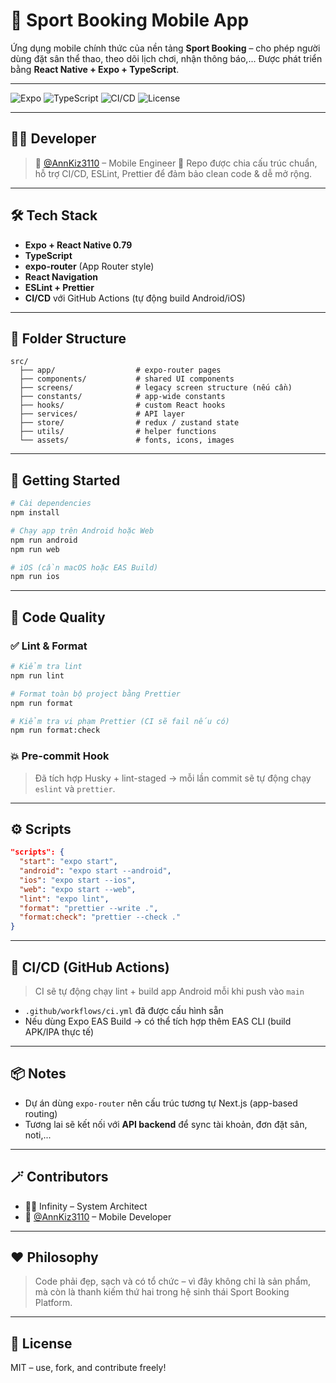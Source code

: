 # 📱 Sport Booking Mobile App

Ứng dụng mobile chính thức của nền tảng **Sport Booking** – cho phép người dùng đặt sân thể thao, theo dõi lịch chơi, nhận thông báo,...
Được phát triển bằng **React Native + Expo + TypeScript**.

---

![Expo](https://img.shields.io/badge/Expo-~53.0.17-blue)
![TypeScript](https://img.shields.io/badge/TypeScript-✓-3178c6)
![CI/CD](https://github.com/InfinityDevTeam/sport-booking-app/actions/workflows/ci.yml/badge.svg)
![License](https://img.shields.io/badge/license-MIT-green)

---

## 👩‍💻 Developer

> 👤 [@AnnKiz3110](https://github.com/AnnKiz3110) – Mobile Engineer
> 📁 Repo được chia cấu trúc chuẩn, hỗ trợ CI/CD, ESLint, Prettier để đảm bảo clean code & dễ mở rộng.

---

## 🛠️ Tech Stack

- **Expo + React Native 0.79**
- **TypeScript**
- **expo-router** (App Router style)
- **React Navigation**
- **ESLint + Prettier**
- **CI/CD** với GitHub Actions (tự động build Android/iOS)

---

## 🧭 Folder Structure

```
src/
  ├── app/                  # expo-router pages
  ├── components/           # shared UI components
  ├── screens/              # legacy screen structure (nếu cần)
  ├── constants/            # app-wide constants
  ├── hooks/                # custom React hooks
  ├── services/             # API layer
  ├── store/                # redux / zustand state
  ├── utils/                # helper functions
  └── assets/               # fonts, icons, images
```

---

## 🚀 Getting Started

```bash
# Cài dependencies
npm install

# Chạy app trên Android hoặc Web
npm run android
npm run web

# iOS (cần macOS hoặc EAS Build)
npm run ios
```

---

## 🧹 Code Quality

### ✅ Lint & Format

```bash
# Kiểm tra lint
npm run lint

# Format toàn bộ project bằng Prettier
npm run format

# Kiểm tra vi phạm Prettier (CI sẽ fail nếu có)
npm run format:check
```

### 💥 Pre-commit Hook

> Đã tích hợp Husky + lint-staged → mỗi lần commit sẽ tự động chạy `eslint` và `prettier`.

---

## ⚙️ Scripts

```json
"scripts": {
  "start": "expo start",
  "android": "expo start --android",
  "ios": "expo start --ios",
  "web": "expo start --web",
  "lint": "expo lint",
  "format": "prettier --write .",
  "format:check": "prettier --check ."
}
```

---

## 🧪 CI/CD (GitHub Actions)

> CI sẽ tự động chạy lint + build app Android mỗi khi push vào `main`

- `.github/workflows/ci.yml` đã được cấu hình sẵn
- Nếu dùng Expo EAS Build → có thể tích hợp thêm EAS CLI (build APK/IPA thực tế)

---

## 📦 Notes

- Dự án dùng `expo-router` nên cấu trúc tương tự Next.js (app-based routing)
- Tương lai sẽ kết nối với **API backend** để sync tài khoản, đơn đặt sân, noti,...

---

## 🪄 Contributors

- 🧙‍♂️ Infinity – System Architect
- 📱 [@AnnKiz3110](https://github.com/AnnKiz3110) – Mobile Developer

---

## ❤️ Philosophy

> Code phải đẹp, sạch và có tổ chức – vì đây không chỉ là sản phẩm, mà còn là thanh kiếm thứ hai trong hệ sinh thái Sport Booking Platform.

---

## 📄 License

MIT – use, fork, and contribute freely!
